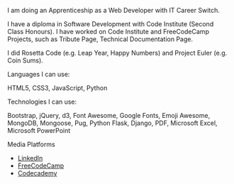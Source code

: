 
I am doing an Apprenticeship as a Web Developer with IT Career Switch.

I have a diploma in Software Development with Code Institute (Second Class Honours).  I have worked on Code Institute and FreeCodeCamp Projects, such as
Tribute Page, Technical Documentation Page.  

I did Rosetta Code (e.g. Leap Year, Happy Numbers) and Project Euler (e.g. Coin Sums).

Languages I can use:

HTML5, CSS3, JavaScript, Python

Technologies I can use:

Bootstrap, jQuery, d3, Font Awesome, Google Fonts, Emoji Awesome, MongoDB, Mongoose, Pug, Python Flask, Django, PDF, Microsoft Excel, Microsoft PowerPoint

Media Platforms

- [LinkedIn](https://www.linkedin.com/in/derekdhammaloka)
- [FreeCodeCamp](https://www.freecodecamp.org/fcc12d037b9-dabe-4f48-8d36-5b872fa05c24)
- [Codecademy](https://www.codecademy.com/profiles/web7171240187)

<!---
derektypist/derektypist is a ✨ special ✨ repository because its `README.md` (this file) appears on your GitHub profile.
You can click the Preview link to take a look at your changes.
--->
